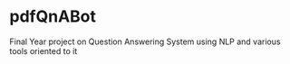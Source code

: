# pdfQnABot
Final Year project on Question Answering System using NLP and various tools oriented to it

